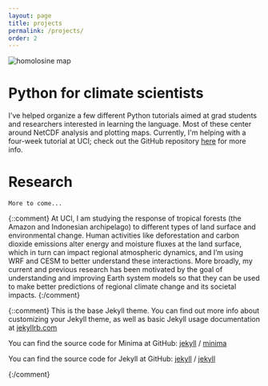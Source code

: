 ```yaml
---
layout: page
title: projects
permalink: /projects/
order: 2
---
```


<!--
<img align="left" src="https://bairdlangenbrunner.github.io/homolosine_map.svg" alt="map" width="75%">
-->
![homolosine map](https://bairdlangenbrunner.github.io/homolosine_map.svg)

# Python for climate scientists

I've helped organize a few different Python tutorials aimed at grad students and researchers interested in learning the language.  Most of these center around NetCDF analysis and plotting maps.  Currently, I'm helping with a four-week tutorial at UCI; check out the GitHub repository [here][github-ess-python] for more info.

# Research

    More to come...

[github-ess-python]: https://github.com/raspstephan/ESS-Python-Tutorial


{::comment}
At UCI, I am studying the response of tropical forests (the Amazon and Indonesian archipelago) to different types of land surface and environmental change. Human activities like deforestation and carbon dioxide emissions alter energy and moisture fluxes at the land surface, which in turn can impact regional atmospheric dynamics, and I’m using WRF and CESM to better understand these interactions. More broadly, my current and previous research has been motivated by the goal of understanding and improving Earth system models so that they can be used to make better predictions of regional climate change and its societal impacts.
{:/comment}

{::comment}
This is the base Jekyll theme. You can find out more info about customizing your Jekyll theme, as well as basic Jekyll usage documentation at [jekyllrb.com](https://jekyllrb.com/)

You can find the source code for Minima at GitHub:
[jekyll][jekyll-organization] /
[minima](https://github.com/jekyll/minima)

You can find the source code for Jekyll at GitHub:
[jekyll][jekyll-organization] /
[jekyll](https://github.com/jekyll/jekyll)

[jekyll-organization]: https://github.com/jekyll
{:/comment}